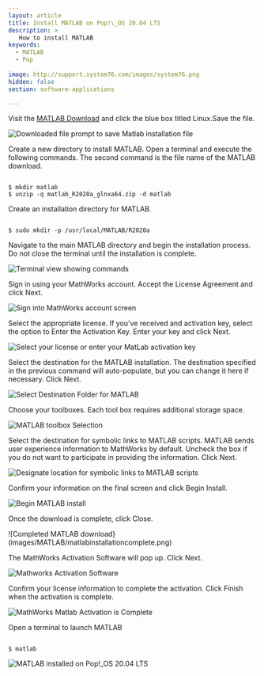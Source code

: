 ```yaml
---
layout: article
title: Install MATLAB on Pop!\_OS 20.04 LTS
description: >
   How to install MATLAB
keywords:
  - MATLAB
  - Pop
  
image: http://support.system76.com/images/system76.png
hidden: false
section: software-applications

---
```


Visit the [MATLAB Download](https://www.mathworks.com/downloads/web_downloads/7318751?elqsid=1588205421341&potential_use=Home&s_tid=tfa_packageTrial_download.html) and click the blue box titled Linux.Save the file.

![Downloaded file prompt to save Matlab installation file](images/MATLAB/downloadedmatlab.png)

Create a new directory to install MATLAB. Open a terminal and execute the following commands. The second command is the file name of the MATLAB download.

```

$ mkdir matlab
$ unzip -q matlab_R2020a_glnxa64.zip -d matlab

```

Create an installation directory for MATLAB.

```

$ sudo mkdir -p /usr/local/MATLAB/R2020a

```

Navigate to the main MATLAB directory and begin the installation process. Do not close the terminal until the installation is complete.

![Terminal view showing commands](images/MATLAB/terminalviewmatlab.png)

Sign in using your MathWorks account. Accept the License Agreement and click Next.

![Sign into MathWorks account screen](images/MATLAB/signintomathworksmatlab.png)

Select the appropriate license. If you've received and activation key, select the option to Enter the Activation Key. Enter your key and click Next.

![Select your license or enter your MatLab activation key](images/MATLAB/matlablicensepart.png)

Select the destination for the MATLAB installation. The destination specified in the previous command will auto-populate, but you can change it here if necessary. Click Next.

![Select Destination Folder for MATLAB](images/MATLAB/destinationfoldermatlab.png)

Choose your toolboxes. Each tool box requires additional storage space.

![MATLAB toolbox Selection](images/MATLAB/matlabtoolboxes.png)

Select the destination for symbolic links to MATLAB scripts. MATLAB sends user experience information to MathWorks by default. Uncheck the box if you do not want to participate in providing the information. Click Next.

![Designate location for symbolic links to MATLAB scripts](images/MATLAB/symlinksmatlab.png)

Confirm your information on the final screen and click Begin Install.

![Begin MATLAB install](images/MATLAB/matlabbegininstall.png)

Once the download is complete, click Close.

![Completed MATLAB download}(images/MATLAB/matlabinstallationcomplete.png)

The MathWorks Activation Software will pop up. Click Next.

![Mathworks Activation Software](images/MATLAB/matlabactivation.png)

Confirm your license information to complete the activation. Click Finish when the activation is complete.

![MathWorks Matlab Activation is Complete](images/MATLAB/activationvompletematlab.png)

Open a terminal to launch MATLAB

```

$ matlab

```

![MATLAB installed on Pop!\_OS 20.04 LTS](images/MATLAB/matlabexample.png)

